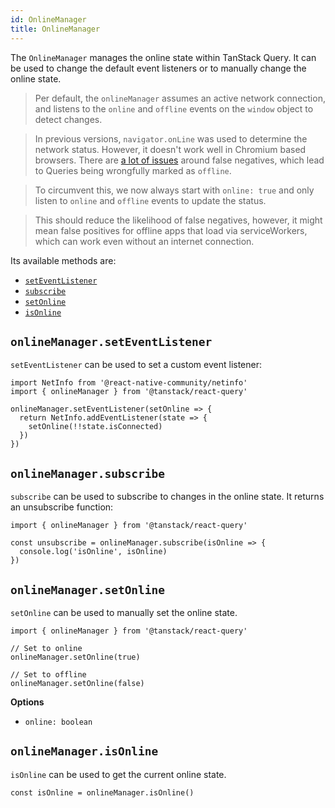 ```yaml
---
id: OnlineManager
title: OnlineManager
---
```


The `OnlineManager` manages the online state within TanStack Query. It can be used to change the default event listeners or to manually change the online state.

> Per default, the `onlineManager` assumes an active network connection, and listens to the `online` and `offline` events on the `window` object to detect changes.

> In previous versions, `navigator.onLine` was used to determine the network status. However, it doesn't work well in Chromium based browsers. There are [a lot of issues](https://bugs.chromium.org/p/chromium/issues/list?q=navigator.online) around false negatives, which lead to Queries being wrongfully marked as `offline`.

> To circumvent this, we now always start with `online: true` and only listen to `online` and `offline` events to update the status.

> This should reduce the likelihood of false negatives, however, it might mean false positives for offline apps that load via serviceWorkers, which can work even without an internet connection.

Its available methods are:

- [`setEventListener`](#onlinemanagerseteventlistener)
- [`subscribe`](#onlinemanagersubscribe)
- [`setOnline`](#onlinemanagersetonline)
- [`isOnline`](#onlinemanagerisonline)

## `onlineManager.setEventListener`

`setEventListener` can be used to set a custom event listener:

```tsx
import NetInfo from '@react-native-community/netinfo'
import { onlineManager } from '@tanstack/react-query'

onlineManager.setEventListener(setOnline => {
  return NetInfo.addEventListener(state => {
    setOnline(!!state.isConnected)
  })
})
```

## `onlineManager.subscribe`

`subscribe` can be used to subscribe to changes in the online state. It returns an unsubscribe function:

```tsx
import { onlineManager } from '@tanstack/react-query'

const unsubscribe = onlineManager.subscribe(isOnline => {
  console.log('isOnline', isOnline)
})
```

## `onlineManager.setOnline`

`setOnline` can be used to manually set the online state.

```tsx
import { onlineManager } from '@tanstack/react-query'

// Set to online
onlineManager.setOnline(true)

// Set to offline
onlineManager.setOnline(false)
```

**Options**

- `online: boolean`

## `onlineManager.isOnline`

`isOnline` can be used to get the current online state.

```tsx
const isOnline = onlineManager.isOnline()
```
